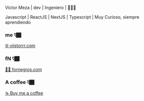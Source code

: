 Víctor Meza | dev | Ingeniero | 👨🏾‍💻

Javascript | ReactJS | NextJS | Typescript | Muy Curioso, siempre aprendiendo

### me 👇🏾

[🌐 viistorrr.com](https://www.viistorrr.com/)

### fN 👇🏾

[✍🏿 fornegros.com](https://www.fornegros.com/)

### A coffee 👇🏾

[☕ Buy me a coffee](https://www.buymeacoffee.com/viistorrr)
